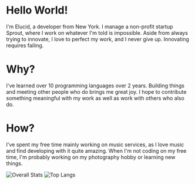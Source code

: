 # Hello World!
I'm Elucid, a developer from New York. I manage a non-profit startup Sprout, where I work on whatever I'm told is impossible. Aside from always trying to innovate, I love to perfect my work, and I never give up. Innovating requires failing.

# Why?
I've learned over 10 programming languages over 2 years. Building things and meeting other people who do brings me great joy. I hope to contribute something meaningful with my work as well as work with others who also do.

# How?
I've spent my free time mainly working on music services, as I love music and find developing with it quite amazing. When I'm not coding on my free time, I'm probably working on my photography hobby or learning new things. 

![Overall Stats](https://github-readme-stats.vercel.app/api?username=elucid503&count_private=true&show_icons=true&hide=contribs&theme=github_dark_dimmed)
![Top Langs](https://github-readme-stats.vercel.app/api/top-langs/?username=elucid503&theme=github_dark_dimmed&layout=donut-vertical)
